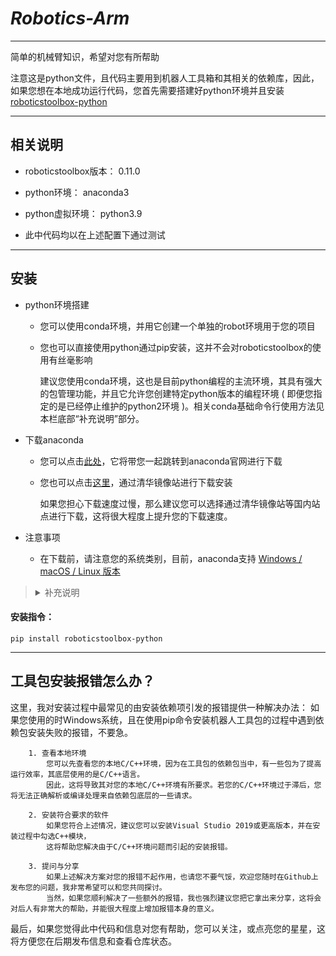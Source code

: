 # _**Robotics-Arm**_

--------------

简单的机械臂知识，希望对您有所帮助


 注意这是python文件，且代码主要用到机器人工具箱和其相关的依赖库，因此，如果您想在本地成功运行代码，您首先需要搭建好python环境并且安装[roboticstoolbox-python](https://github.com/petercorke/robotics-toolbox-python)

--------------

## 相关说明

- roboticstoolbox版本： 0.11.0

- python环境： anaconda3

- python虚拟环境： python3.9 

- 此中代码均以在上述配置下通过测试


--------------

## 安装



- python环境搭建
        
     - 您可以使用conda环境，并用它创建一个单独的robot环境用于您的项目
     
     - 您也可以直接使用python通过pip安装，这并不会对roboticstoolbox的使用有丝毫影响

       建议您使用conda环境，这也是目前python编程的主流环境，其具有强大的包管理功能，并且它允许您创建特定python版本的编程环境
       ( 即便您指定的是已经停止维护的python2环境 )。相关conda基础命令行使用方法见本栏底部“补充说明”部分。

- 下载anaconda

     - 您可以点击[此处](https://www.anaconda.com/)，它将带您一起跳转到anaconda官网进行下载
     
     - 您也可以点击[这里](https://mirrors.tuna.tsinghua.edu.cn/anaconda/archive/)，通过清华镜像站进行下载安装
     
       如果您担心下载速度过慢，那么建议您可以选择通过清华镜像站等国内站点进行下载，这将很大程度上提升您的下载速度。

- 注意事项
        
     - 在下载前，请注意您的系统类别，目前，anaconda支持 [Windows / macOS / Linux 版本](https://www.anaconda.com/products/distribution#Downloads)


><details><summary>补充说明</summary>
><p>
>conda创建新环境：
>        
> ```
>conda create -n <env_name> [python=<version>]
>```
>
>conda安装命令：
>
> ```
>conda install <pkg_name>
>```
>
>激活conda环境：
>
> ```
>conda activate <env_name>
>```
>
>退出当前conda环境：
>
> ```
>conda deactivate
>```
>
>删除conda环境：
>
> ```
>conda remove -n <env_name> --all
>```
>
>您进入环境后可以正常运行各种命令
>
</details></p>

#### 安装指令：

```
pip install roboticstoolbox-python
```

---------------
        

## 工具包安装报错怎么办？
    



这里，我对安装过程中最常见的由安装依赖项引发的报错提供一种解决办法：
        如果您使用的时Windows系统，且在使用pip命令安装机器人工具包的过程中遇到依赖包安装失败的报错，不要急。
        
        1. 查看本地环境
            您可以先查看您的本地C/C++环境，因为在工具包的依赖包当中，有一些包为了提高运行效率，其底层使用的是C/C++语言。
            因此，这将导致其对您的本地C/C++环境有所要求。若您的C/C++环境过于滞后，您将无法正确解析或编译处理来自依赖包底层的一些请求。
        
        2. 安装符合要求的软件
            如果您符合上述情况，建议您可以安装Visual Studio 2019或更高版本，并在安装过程中勾选C++模块，
            这将帮助您解决由于C/C++环境问题而引起的安装报错。
        
        3. 提问与分享
            如果上述解决方案对您的报错不起作用，也请您不要气馁，欢迎您随时在Github上发布您的问题，我非常希望可以和您共同探讨。
            当然，如果您顺利解决了一些额外的报错，我也强烈建议您把它拿出来分享，这将会对后人有非常大的帮助，并能很大程度上增加报错本身的意义。

最后，如果您觉得此中代码和信息对您有帮助，您可以关注，或点亮您的星星，这将方便您在后期发布信息和查看仓库状态。
